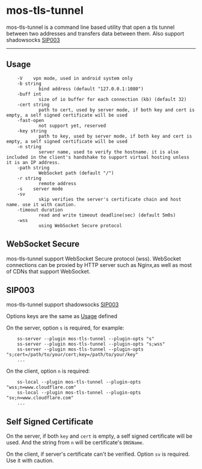 # mos-tls-tunnel

mos-tls-tunnel is a command line based utility that open a tls tunnel between two addresses and transfers data between them. Also support shadowsocks [SIP003](https://shadowsocks.org/en/spec/Plugin.html)

---

## Usage

        -V    vpn mode, used in android system only
        -b string
                bind address (default "127.0.0.1:1080")
        -buff int
                size of io buffer for each connection (kb) (default 32)
        -cert string
                path to cert, used by server mode, if both key and cert is empty, a self signed certificate will be used
        -fast-open
                not support yet, reserved
        -key string
                path to key, used by server mode, if both key and cert is empty, a self signed certificate will be used
        -n string
                server name, used to verify the hostname. it is also included in the client's handshake to support virtual hosting unless it is an IP address.
        -path string
                WebSocket path (default "/")
        -r string
                remote address
        -s    server mode
        -sv
                skip verifies the server's certificate chain and host name. use it with caution.
        -timeout duration
                read and write timeout deadline(sec) (default 5m0s)
        -wss
                using WebSocket Secure protocol

## WebSocket Secure

mos-tls-tunnel support WebSocket Secure protocol (wss). WebSocket connections can be proxied by HTTP server such as Nginx,as well as most of CDNs that support WebSocket.

## SIP003

mos-tls-tunnel support shadowsocks [SIP003](https://shadowsocks.org/en/spec/Plugin.html)

Options keys are the same as [Usage](#usage) defined

On the server, option `s` is required, for example:

        ss-server --plugin mos-tls-tunnel --plugin-opts "s"
        ss-server --plugin mos-tls-tunnel --plugin-opts "s;wss"
        ss-server --plugin mos-tls-tunnel --plugin-opts "s;cert=/path/to/your/cert;key=/path/to/your/key"
        ...

On the client, option `n` is required:

        ss-local --plugin mos-tls-tunnel --plugin-opts "wss;n=www.cloudflare.com"
        ss-local --plugin mos-tls-tunnel --plugin-opts "sv;n=www.cloudflare.com"
        ...

## Self Signed Certificate

On the server, if both `key` and `cert` is empty, a self signed certificate will be used. And the string from `n` will be certificate's `DNSName`. 

On the client, if server's certificate can't be verified. Option `sv` is required. Use it with caution.